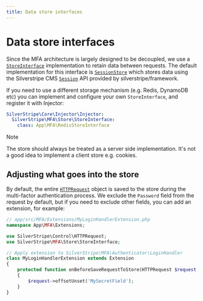 ```yaml
---
title: Data store interfaces
---
```


# Data store interfaces

Since the MFA architecture is largely designed to be decoupled, we use a [`StoreInterface`](api:SilverStripe\MFA\Store\StoreInterface) implementation to retain
data between requests. The default implementation for this interface is [`SessionStore`](api:SilverStripe\MFA\Store\SessionStore) which stores data using the
Silverstripe CMS [`Session`](api:SilverStripe\Control\Session) API provided by silverstripe/framework.

If you need to use a different storage mechanism (e.g. Redis, DynamoDB etc) you can implement and configure your
own `StoreInterface`, and register it with Injector:

```yml
SilverStripe\Core\Injector\Injector:
  SilverStripe\MFA\Store\StoreInterface:
    class: App\MFA\RedisStoreInterface
```

> [!NOTE]
> The store should always be treated as a server side implementation. It's not a good idea to implement
> a client store e.g. cookies.

## Adjusting what goes into the store

By default, the entire [`HTTPRequest`](api:SilverStripe\Control\HTTPRequest) object is saved to the store during the multi-factor authentication process. We
exclude the `Password` field from the request by default, but if you need to exclude other fields, you can add an
extension, for example:

```php
// app/src/MFA/Extensions/MyLoginHandlerExtension.php
namespace App\MFA\Extensions;

use SilverStripe\Control\HTTPRequest;
use SilverStripe\MFA\Store\StoreInterface;

// Apply extension to SilverStripe\MFA\Authenticator\LoginHandler
class MyLoginHandlerExtension extends Extension
{
    protected function onBeforeSaveRequestToStore(HTTPRequest $request, StoreInterface $store): void
    {
        $request->offsetUnset('MySecretField');
    }
}
```
